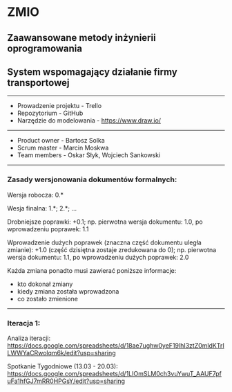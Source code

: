 # ZMIO
## Zaawansowane metody inżynierii oprogramowania

## System wspomagający działanie firmy transportowej

---

- Prowadzenie projektu - Trello
- Repozytorium - GitHub
- Narzędzie do modelowania - https://www.draw.io/
---

- Product owner - Bartosz Solka
- Scrum master - Marcin Moskwa
- Team members - Oskar Słyk, Wojciech Sankowski 
---

### Zasady wersjonowania dokumentów formalnych:

Wersja robocza: 0.\*

Wesja finalna: 1.\*; 2.\*; ...

Drobniejsze poprawki: +0.1; np. pierwotna wersja dokumentu: 1.0, po wprowadzeniu poprawek: 1.1

Wprowadzenie dużych poprawek (znaczna część dokumentu uległa zmianie): +1.0 (część dzisiętna zostaje zredukowana do 0); np. pierwotna wersja dokumentu: 1.1, po wprowadzeniu dużych poprawek: 2.0

Każda zmiana ponadto musi zawierać poniższe informacje:
- kto dokonał zmiany
- kiedy zmiana została wprowadzona
- co zostało zmienione

---

### Iteracja 1:

Analiza iteracji: https://docs.google.com/spreadsheets/d/18ae7ughw0yeF19lhI3ztZ0mldKTrILWWYaCRwolqm6k/edit?usp=sharing

Spotkanie Tygodniowe (13.03 - 20.03):  https://docs.google.com/spreadsheets/d/1LIOmSLM0ch3vuYwuT_AAUF7pfuFa1hfGJ7mRR0HPGsY/edit?usp=sharing
